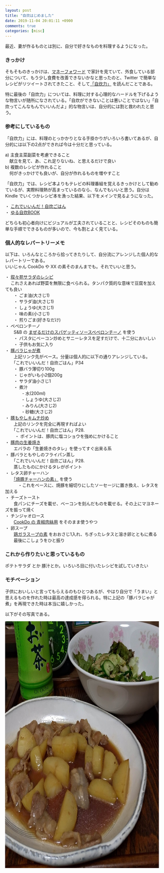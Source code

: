 ```yaml
---
layout: post
title: "自炊はじめました"
date: 2019-11-04 20:01:11 +0900
comments: true
categories: [misc]
---
```

最近、妻が作るものとは別に、自分で好きなものを料理するようになった。

### きっかけ

そもそものきっかけは、[マネーフォワード](https://moneyforward.com/) で家計を見ていて、外食している部分について、もう少し食費を改善できないかなと思ったのと、Twitter で簡単なレシピがリツイートされてきたこと、そして[「自炊力」](https://www.amazon.co.jp/dp/B07KJ7NG6F/) を読んだことである。

特に最後の「自炊力」については、料理に対する心理的なハードルを下げるような物言いが随所になされている。「自炊ができないことは悪いことではない」「自炊ってこんなもんでいいんだよ」的な物言いは、自分的には割と救われたと思う。

### 参考にしているもの

「自炊力」には、料理のとっかかりとなる手掛かりがいろいろ書いてあるが、自分的には以下の2点ができれば今は十分だと思っている。

a) 主食主菜副菜を考慮できること  
　献立を見て、あ、これ足りないね、と思えるだけで良い  
b) 複数のレシピが作れること  
　何がきっかけでも良いが、自分が作れるものを増やすこと

「自炊力」では、レシピ本よりもテレビの料理番組を覚えるきっかけとして勧めているが、実際料理熱が高まっているのなら、なんでもいいと思う。自分は Kindle でいくつかレシピ本を漁った結果、以下をメインで見るようになった。

・ [これでいいんだ！自炊ごはん](https://www.amazon.co.jp/dp/B07PJ297TC/)  
・ [ゆる自炊BOOK](https://www.amazon.co.jp//dp/B076GYQDSV/)

どちらも初心者向けにビジュアルが工夫されていることと、レシピそのものも簡単な手順でできるものが多いので、今も割とよく見ている。

### 個人的なレパートリーメモ

以下は、いろんなところから拾ってきたりして、自分流にアレンジした個人的なレパートリーである。  
いいじゃん CookDo や XX の素そのまんまでも。それでいいと思う。

・ [叙々苑サラダのレシピ](https://twitter.com/nowar1024/status/1116907789626925057)  
　  これさえあれば野菜を無限に食べられる。タンパク質的な意味で豆腐を加えても良い  
　　・ ごま油(大さじ1)  
　　・ サラダ油(大さじ1)  
　　・ しょうゆ(大さじ1)  
　　・ 味の素(小さじ1)  
　　・ 煎りごま(好きなだけ)  
・ ペペロンチーノ  
　　S&B の [まぜるだけのスパゲッティソースペペロンチーノ](https://www.sbfoods.co.jp/products/detail/15069.html) を使う  
　　・ パスタにベーコン炒めとサニーレタスを足すだけで、十二分においしい  
　　・ 子供もお気に入り  
・ [豚バラじゃが煮](https://cookpad.com/recipe/2543737)  
　　上記リンク先がベース。分量は個人的に以下の通りアレンジしている。  
　　「これでいいんだ！自炊ごはん」P34  
　　・ 豚バラ薄切り100g  
　　・ じゃがいも小2個200g  
　　・ サラダ油小さじ1  
　　・ 煮汁  
　　　　- 水(200ml)   
　　　　- しょうゆ(大さじ2)  
　　　　- みりん(大さじ2)  
　　　　- 砂糖(大さじ2)  
・ [豚もやしキムチ炒め](https://ddnavi.com/serial/548890/a/)   
　　上記のリンクを完全に再現すればよい  
　　「これでいいんだ！自炊ごはん」P28.  
　　  ・ ポイントは、豚肉に塩コショウを強めにかけること  
・ [豚肉の生姜焼き](https://www.ebarafoods.com/recipe/detail/recipe1179.php)   
　　エバラの「生姜焼きのタレ」を使ってすぐ出来る系  
・ 豚バラともやしのフライパン蒸し  
　　「これでいいんだ！自炊ごはん」P28.  
　　蒸したものにかけるタレがポイント  
・ レタス卵チャーハン  
　　[「焼豚チャーハンの素」](http://www.nagatanien.co.jp/product/detail/93/) を使う  
　　　・これをベースに、焼豚を細切りにしたソーセージに置き換え、レタスを加える  
・ チーズトースト  
　　食パンにチーズを載せ、ベーコンを刻んだものを載せる。その上にマヨネーズを振って焼く  
・ チンジャオロース  
　　[CookDo の 青椒肉絲用](https://www.ajinomoto.co.jp/cookdo/lineup/awase_004.html) をそのまま使うやつ  
・ 卵スープ  
　　[鶏ガラスープの素](https://www.ajinomoto.co.jp/products/detail/?ProductName=marudorigara_1) をおおさじ1入れ、ちぎったレタスと溶き卵とともに煮る  
　　最後にこしょうをひと振り

### これから作りたいと思っているもの

ポテトサラダ とか 豚汁とか。いろいろ目に付いたレシピを試していきたい

### モチベーション

子供においしいと言ってもらえるのもひとつあるが、やはり自分で「うまい」と思えるものを作れた時は最高の達成感を得られる。特に上記の「豚バラじゃが煮」を再現できた時は本当に嬉しかった。

以下がその写真である。

<img src="/images/P_20191104_173804.jpg" width="800" height="806"/>

